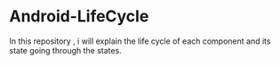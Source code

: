 # Android-LifeCycle
In this repository , i will explain the life cycle of each component and its state going through the states.
